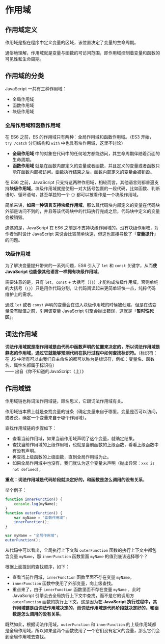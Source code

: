 # 作用域

## 作用域定义

作用域是指在程序中定义变量的区域，该位置决定了变量的生命周期。

通俗地理解，作用域就是变量与函数的可访问范围，即作用域控制着变量和函数的可见性和生命周期。

## 作用域的分类

JavaScript 一共有三种作用域：

* 全局作用域
* 函数作用域
* 块级作用域

### 全局作用域和函数作用域

在 ES6 之前，ES 的作用域只有两种：全局作用域和函数作用域。（ES3 开始，`try /catch` 分句结构和 `with` 中也具有块作用域，这里不讨论）

* **全局作用域** 中的对象在代码中的任何地方都能访问，其生命周期伴随着页面的生命周期。
* **函数作用域** 就是在函数内部定义的变量或者函数，并且定义的变量或者函数只能在函数内部被访问。函数执行结束之后，函数内部定义的变量会被销毁。

在 ES6 之前，JavaScript 只支持这两种作用域，相较而言，其他语言则都普遍支持**块级作用域**。块级作用域就是使用一对大括号包裹的一段代码，比如函数、判断语句、循环语句，甚至单独的一个 `{}` 都可以被看作是一个块级作用域。

简单来讲，**如果一种语言支持块级作用域**，那么其代码块内部定义的变量在代码块外部是访问不到的，并且等该代码块中的代码执行完成之后，代码块中定义的变量会被销毁。

遗憾的是，JavaScript 在 ES6 之前是不支持块级作用域的。没有块级作用域，对作者当时设计 JavaScript 来说会比较简单快速，但这也直接导致了「**变量提升**」的问题。

### 块级作用域

为了解决变量提升带来的一系列问题，ES6 引入了 `let` 和 `const` 关键字，从而**使 JavaScript 也能像其他语言一样拥有块级作用域**。

需要注意的是，只有 `let`，`const` + 大括号（`{}`）才能构成块级作用域，否则单纯的大括号（`{}`）只是用作代码分割，让代码阅读起来更简单轻快一点，纯粹代码维护上的需求。

通过 `let` 或者 `const` 声明的变量会在进入块级作用域的时候被创建，但是在该变量没有赋值之前，引用该变量 JavaScript 引擎会抛出错误，这就是「**暂时性死区**」。

## 词法作用域

**词法作用域就是指作用域是由代码中函数声明的位置来决定的，所以词法作用域是静态的作用域，通过它就能够预测代码在执行过程中如何查找标识符。**（标识符：在 JS 中所有可以由我们自主命名的都可以称为是标识符，例如：变量名、函数名、属性名都属于标识符）  
—— 出自《你不知道的JavaScript（上）》

## 作用域链

作用域链也称词法作用域链，顾名思义，它跟词法作用域有关。

作用域链本质上就是查找变量的链条（确定变量来自于哪里，变量是否可以访问，或者说，确定一个变量来自于哪个作用域）。

查找作用域链的步骤如下：

* 查看当前作用域，如果当前作用域声明了这个变量，就确定结果。
* 查找当前作用域的上级作用域，也就是当前函数的上级函数，看看上级函数中有没有声明。
* 再查找上级函数的上级函数，直到全局作用域为止。
* 如果全局作用域中也没有，我们就认为这个变量未声明（抛出异常：`xxx is not defined`）。

**重点：词法作用域是代码阶段就决定好的，和函数是怎么调用的没有关系**。

举个例子：

```javascript
function innerFunction() {
    console.log(myName);
}
function outerFunction() {
    var myName = "函数作用域";
    innerFunction();
}

var myName = "全局作用域";
outerFunction();
```

从代码中可以看出，全局执行上下文和 `outerFunction` 函数的执行上下文中都包含变量 `myName`，那 `innerFunction` 函数里面 `myName` 的值到底该选择哪个？

根据上面提到的查找顺序，如下：

* 查看当前作用域，`innerFunction` 函数里面不存在变量 `myName`。
* `innerFunction` 函数中使用了外部变量，向上级查找。
* 重点来了，由于 `innerFunction` 函数里面不存在变量 `myName` ，此时 JavaScript 引擎会去全局执行上下文中查找，而不是它的调用方 `outerFunction` 函数的执行上下文。这是因为**在 JavaScript 执行过程中，其作用域链是由词法作用域决定的，而词法作用域是代码阶段就决定好的，和函数是怎么调用的没有关系**。

既然如此，根据词法作用域，`outerFunction` 和 `innerFunction` 的上级作用域都是全局作用域，所以如果这两个函数使用了一个它们没有定义的变量，那么它们会到全局作用域去查找。


